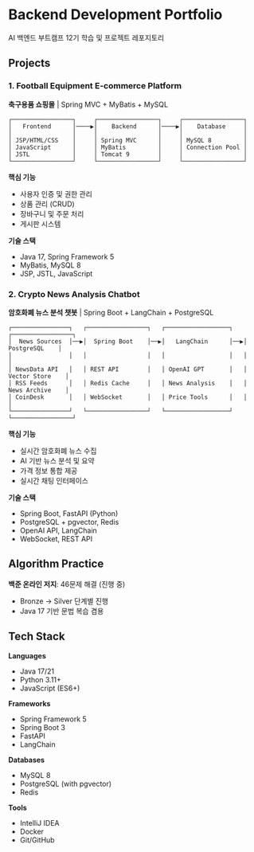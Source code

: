 # Backend Development Portfolio

AI 백엔드 부트캠프 12기 학습 및 프로젝트 레포지토리

## Projects

### 1. Football Equipment E-commerce Platform
**축구용품 쇼핑몰** | Spring MVC + MyBatis + MySQL

```
┌─────────────────┐     ┌─────────────────┐     ┌─────────────────┐
│   Frontend      │────▶│    Backend      │────▶│    Database     │
│                 │     │                 │     │                 │
│ JSP/HTML/CSS    │     │ Spring MVC      │     │ MySQL 8         │
│ JavaScript      │     │ MyBatis         │     │ Connection Pool │
│ JSTL            │     │ Tomcat 9        │     │                 │
└─────────────────┘     └─────────────────┘     └─────────────────┘
```

**핵심 기능**
- 사용자 인증 및 권한 관리
- 상품 관리 (CRUD)
- 장바구니 및 주문 처리
- 게시판 시스템

**기술 스택**
- Java 17, Spring Framework 5
- MyBatis, MySQL 8
- JSP, JSTL, JavaScript

### 2. Crypto News Analysis Chatbot
**암호화폐 뉴스 분석 챗봇** | Spring Boot + LangChain + PostgreSQL

```
┌────────────────┐   ┌─────────────────┐   ┌──────────────────┐   ┌─────────────────┐
│  News Sources  │──▶│  Spring Boot    │──▶│   LangChain      │──▶│   PostgreSQL    │
│                │   │                 │   │                  │   │                 │
│ NewsData API   │   │ REST API        │   │ OpenAI GPT       │   │ Vector Store    │
│ RSS Feeds      │   │ Redis Cache     │   │ News Analysis    │   │ News Archive    │
│ CoinDesk       │   │ WebSocket       │   │ Price Tools      │   │                 │
└────────────────┘   └─────────────────┘   └──────────────────┘   └─────────────────┘
```

**핵심 기능**
- 실시간 암호화폐 뉴스 수집
- AI 기반 뉴스 분석 및 요약
- 가격 정보 통합 제공
- 실시간 채팅 인터페이스

**기술 스택**
- Spring Boot, FastAPI (Python)
- PostgreSQL + pgvector, Redis
- OpenAI API, LangChain
- WebSocket, REST API

## Algorithm Practice

**백준 온라인 저지**: 46문제 해결 (진행 중)
- Bronze → Silver 단계별 진행
- Java 17 기반 문법 복습 겸용

## Tech Stack

**Languages**
- Java 17/21
- Python 3.11+
- JavaScript (ES6+)

**Frameworks**
- Spring Framework 5
- Spring Boot 3
- FastAPI
- LangChain

**Databases**
- MySQL 8
- PostgreSQL (with pgvector)
- Redis

**Tools**
- IntelliJ IDEA
- Docker
- Git/GitHub
